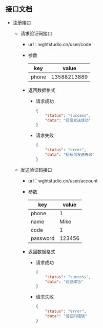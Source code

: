 ## 接口文档

- 注册接口

  - 请求验证码接口

    - url：wghtstudio.cn/user/code

    - 参数

      | key | value |
      | ------ | ------ |
      | phone | 13588213889 |

    - 返回数据格式

      - 请求成功

        ```json
        {
            "status": "success",
            "data": "短信发送成功"
        }
        ```

      - 请求失败

        ```json
        {
            "status": "error",
            "data": "短短信发送失败"
        }
        ```

  - 发送验证码接口

    - url：wghtstudio.cn/user/account

    - 参数

      | key      | value  |
      | -------- | ------ |
      | phone    | 1      |
      | name     | Mike   |
      | code     | 1      |
      | password | 123456 |

    - 返回数据格式

      - 请求成功

        ```json
        {
            "status": "success",
            "data": "验证成功"
        }
        ```

      - 请求失败

        ```json
        {
            "status": "error",
            "data": "验证码错误"
        }
        ```

